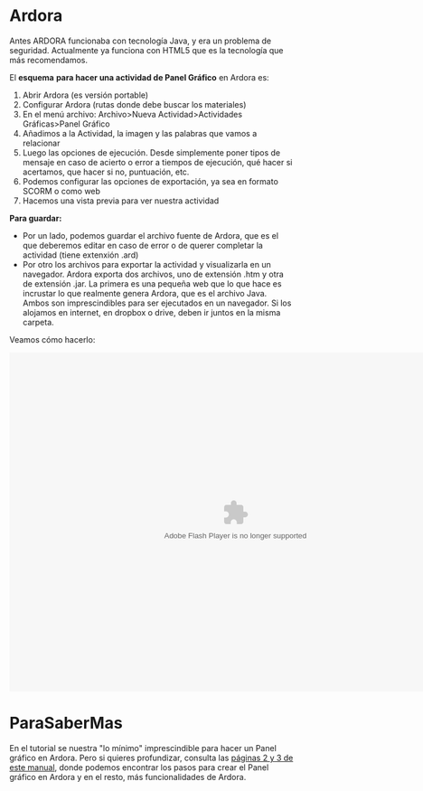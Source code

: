 
# Ardora

Antes ARDORA funcionaba con tecnología Java, y era un problema de seguridad. Actualmente ya funciona con HTML5 que es la tecnología que más recomendamos.

El **esquema** **para hacer una actividad de Panel Gráfico** en Ardora es:

1. Abrir Ardora (es versión portable)
1. Configurar Ardora (rutas donde debe buscar los materiales)
1. En el menú archivo: Archivo&gt;Nueva Actividad&gt;Actividades Gráficas&gt;Panel Gráfico
1. Añadimos a la Actividad, la imagen y las palabras que vamos a relacionar
1. Luego las opciones de ejecución. Desde simplemente poner tipos de mensaje en caso de acierto o error a tiempos de ejecución, qué hacer si acertamos, que hacer si no, puntuación, etc.
1. Podemos configurar las opciones de exportación, ya sea en formato SCORM o como web
1. Hacemos una vista previa para ver nuestra actividad

**Para guardar:**

- Por un lado, podemos guardar el archivo fuente de Ardora, que es el que deberemos editar en caso de error o de querer completar la actividad (tiene extenxión .ard)
- Por otro los archivos para exportar la actividad y visualizarla en un navegador. Ardora exporta dos archivos, uno de extensión .htm y otra de extensión .jar. La primera es una pequeña web que lo que hace es incrustar lo que realmente genera Ardora, que es el archivo Java. Ambos son imprescindibles para ser ejecutados en un navegador. Si los alojamos en internet, en dropbox o drive, deben ir juntos en la misma carpeta.

Veamos cómo hacerlo:

<object data="http://aularagon.catedu.es/materialesaularagon2013/herramelabor/tm3/PG_ardora.swf" height="600" style="display: block; margin-left: auto; margin-right: auto;" type="application/x-shockwave-flash" width="800"><param name="src" value="http://aularagon.catedu.es/materialesaularagon2013/herramelabor/tm3/PG_ardora.swf"/></object>

# ParaSaberMas

En el tutorial se nuestra "lo mínimo" imprescindible para hacer un Panel gráfico en Ardora. Pero si quieres profundizar, consulta las [páginas 2 y 3 de este manual,](http://catedu.es/materialesaularagon2013/herramelabor/mm3/Tutorial_Ardora.pdf) donde podemos encontrar los pasos para crear el Panel gráfico en Ardora y en el resto, más funcionalidades de Ardora.

